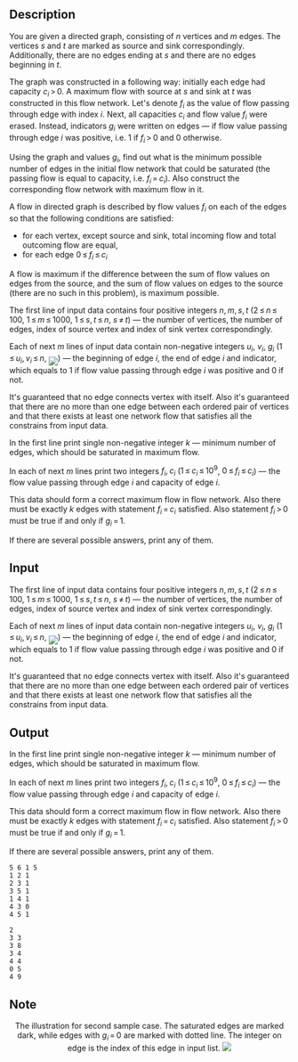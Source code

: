 ## Description

<div><p>You are given a directed graph, consisting of <span class="tex-span"><i>n</i></span> vertices and <span class="tex-span"><i>m</i></span> edges. The vertices <span class="tex-span"><i>s</i></span> and <span class="tex-span"><i>t</i></span> are marked as source and sink correspondingly. Additionally, there are no edges ending at <span class="tex-span"><i>s</i></span> and there are no edges beginning in <span class="tex-span"><i>t</i></span>.</p><p>The graph was constructed in a following way: initially each edge had capacity <span class="tex-span"><i>c</i><sub class="lower-index"><i>i</i></sub> &gt; 0</span>. A maximum flow with source at <span class="tex-span"><i>s</i></span> and sink at <span class="tex-span"><i>t</i></span> was constructed in this flow network. Let's denote <span class="tex-span"><i>f</i><sub class="lower-index"><i>i</i></sub></span> as the value of flow passing through edge with index <span class="tex-span"><i>i</i></span>. Next, all capacities <span class="tex-span"><i>c</i><sub class="lower-index"><i>i</i></sub></span> and flow value <span class="tex-span"><i>f</i><sub class="lower-index"><i>i</i></sub></span> were erased. Instead, indicators <span class="tex-span"><i>g</i><sub class="lower-index"><i>i</i></sub></span> were written on edges — if flow value passing through edge <span class="tex-span"><i>i</i></span> was positive, i.e. <span class="tex-span">1</span> if <span class="tex-span"><i>f</i><sub class="lower-index"><i>i</i></sub> &gt; 0</span> and <span class="tex-span">0</span> otherwise.</p><p>Using the graph and values <span class="tex-span"><i>g</i><sub class="lower-index"><i>i</i></sub></span>, find out what is the <span class="tex-font-style-bf">minimum</span> possible number of edges in the initial flow network that could be saturated (the passing flow is equal to capacity, i.e. <span class="tex-span"><i>f</i><sub class="lower-index"><i>i</i></sub> = <i>c</i><sub class="lower-index"><i>i</i></sub></span>). Also construct the corresponding flow network with maximum flow in it.</p><p>A flow in directed graph is described by flow values <span class="tex-span"><i>f</i><sub class="lower-index"><i>i</i></sub></span> on each of the edges so that the following conditions are satisfied: </p><ul> <li> for each vertex, except source and sink, total incoming flow and total outcoming flow are equal, </li><li> for each edge <span class="tex-span">0 ≤ <i>f</i><sub class="lower-index"><i>i</i></sub> ≤ <i>c</i><sub class="lower-index"><i>i</i></sub></span> </li></ul><p>A flow is maximum if the difference between the sum of flow values on edges from the source, and the sum of flow values on edges to the source (there are no such in this problem), is maximum possible.</p></div><div class="input-specification"><p>The first line of input data contains four positive integers <span class="tex-span"><i>n</i>, <i>m</i>, <i>s</i>, <i>t</i></span> (<span class="tex-span">2 ≤ <i>n</i> ≤ 100</span>, <span class="tex-span">1 ≤ <i>m</i> ≤ 1000</span>, <span class="tex-span">1 ≤ <i>s</i>, <i>t</i> ≤ <i>n</i></span>, <span class="tex-span"><i>s</i> ≠ <i>t</i></span>) — the number of vertices, the number of edges, index of source vertex and index of sink vertex correspondingly.</p><p>Each of next <span class="tex-span"><i>m</i></span> lines of input data contain non-negative integers <span class="tex-span"><i>u</i><sub class="lower-index"><i>i</i></sub></span>, <span class="tex-span"><i>v</i><sub class="lower-index"><i>i</i></sub></span>, <span class="tex-span"><i>g</i><sub class="lower-index"><i>i</i></sub></span> (<span class="tex-span">1 ≤ <i>u</i><sub class="lower-index"><i>i</i></sub>, <i>v</i><sub class="lower-index"><i>i</i></sub> ≤ <i>n</i></span>, <img align="middle" class="tex-formula" src="file://B5gFV3eE.png" style="max-width: 100.0%;max-height: 100.0%;">) — the beginning of edge <span class="tex-span"><i>i</i></span>, the end of edge <span class="tex-span"><i>i</i></span> and indicator, which equals to <span class="tex-span">1</span> if flow value passing through edge <span class="tex-span"><i>i</i></span> was positive and <span class="tex-span">0</span> if not.</p><p>It's guaranteed that no edge connects vertex with itself. Also it's guaranteed that there are no more than one edge between each ordered pair of vertices and that there exists at least one network flow that satisfies all the constrains from input data.</p></div><div class="output-specification"><p>In the first line print single non-negative integer <span class="tex-span"><i>k</i></span> — minimum number of edges, which should be saturated in maximum flow.</p><p>In each of next <span class="tex-span"><i>m</i></span> lines print two integers <span class="tex-span"><i>f</i><sub class="lower-index"><i>i</i></sub>, <i>c</i><sub class="lower-index"><i>i</i></sub></span> (<span class="tex-span">1 ≤ <i>c</i><sub class="lower-index"><i>i</i></sub> ≤ 10<sup class="upper-index">9</sup></span>, <span class="tex-span">0 ≤ <i>f</i><sub class="lower-index"><i>i</i></sub> ≤ <i>c</i><sub class="lower-index"><i>i</i></sub></span>) — the flow value passing through edge <span class="tex-span"><i>i</i></span> and capacity of edge <span class="tex-span"><i>i</i></span>. </p><p>This data should form a correct maximum flow in flow network. Also there must be exactly <span class="tex-span"><i>k</i></span> edges with statement <span class="tex-span"><i>f</i><sub class="lower-index"><i>i</i></sub> = <i>c</i><sub class="lower-index"><i>i</i></sub></span> satisfied. Also statement <span class="tex-span"><i>f</i><sub class="lower-index"><i>i</i></sub> &gt; 0</span> must be true if and only if <span class="tex-span"><i>g</i><sub class="lower-index"><i>i</i></sub> = 1</span>.</p><p>If there are several possible answers, print any of them.</p></div>

## Input

<p>The first line of input data contains four positive integers <span class="tex-span"><i>n</i>, <i>m</i>, <i>s</i>, <i>t</i></span> (<span class="tex-span">2 ≤ <i>n</i> ≤ 100</span>, <span class="tex-span">1 ≤ <i>m</i> ≤ 1000</span>, <span class="tex-span">1 ≤ <i>s</i>, <i>t</i> ≤ <i>n</i></span>, <span class="tex-span"><i>s</i> ≠ <i>t</i></span>) — the number of vertices, the number of edges, index of source vertex and index of sink vertex correspondingly.</p><p>Each of next <span class="tex-span"><i>m</i></span> lines of input data contain non-negative integers <span class="tex-span"><i>u</i><sub class="lower-index"><i>i</i></sub></span>, <span class="tex-span"><i>v</i><sub class="lower-index"><i>i</i></sub></span>, <span class="tex-span"><i>g</i><sub class="lower-index"><i>i</i></sub></span> (<span class="tex-span">1 ≤ <i>u</i><sub class="lower-index"><i>i</i></sub>, <i>v</i><sub class="lower-index"><i>i</i></sub> ≤ <i>n</i></span>, <img align="middle" class="tex-formula" src="file://B5gFV3eE.png" style="max-width: 100.0%;max-height: 100.0%;">) — the beginning of edge <span class="tex-span"><i>i</i></span>, the end of edge <span class="tex-span"><i>i</i></span> and indicator, which equals to <span class="tex-span">1</span> if flow value passing through edge <span class="tex-span"><i>i</i></span> was positive and <span class="tex-span">0</span> if not.</p><p>It's guaranteed that no edge connects vertex with itself. Also it's guaranteed that there are no more than one edge between each ordered pair of vertices and that there exists at least one network flow that satisfies all the constrains from input data.</p>

## Output

<p>In the first line print single non-negative integer <span class="tex-span"><i>k</i></span> — minimum number of edges, which should be saturated in maximum flow.</p><p>In each of next <span class="tex-span"><i>m</i></span> lines print two integers <span class="tex-span"><i>f</i><sub class="lower-index"><i>i</i></sub>, <i>c</i><sub class="lower-index"><i>i</i></sub></span> (<span class="tex-span">1 ≤ <i>c</i><sub class="lower-index"><i>i</i></sub> ≤ 10<sup class="upper-index">9</sup></span>, <span class="tex-span">0 ≤ <i>f</i><sub class="lower-index"><i>i</i></sub> ≤ <i>c</i><sub class="lower-index"><i>i</i></sub></span>) — the flow value passing through edge <span class="tex-span"><i>i</i></span> and capacity of edge <span class="tex-span"><i>i</i></span>. </p><p>This data should form a correct maximum flow in flow network. Also there must be exactly <span class="tex-span"><i>k</i></span> edges with statement <span class="tex-span"><i>f</i><sub class="lower-index"><i>i</i></sub> = <i>c</i><sub class="lower-index"><i>i</i></sub></span> satisfied. Also statement <span class="tex-span"><i>f</i><sub class="lower-index"><i>i</i></sub> &gt; 0</span> must be true if and only if <span class="tex-span"><i>g</i><sub class="lower-index"><i>i</i></sub> = 1</span>.</p><p>If there are several possible answers, print any of them.</p>





```input1
5 6 1 5
1 2 1
2 3 1
3 5 1
1 4 1
4 3 0
4 5 1

```




```output1
2
3 3
3 8
3 4
4 4
0 5
4 9

```



## Note

<center><p>The illustration for second sample case. The saturated edges are marked dark, while edges with <span class="tex-span"><i>g</i><sub class="lower-index"><i>i</i></sub> = 0</span> are marked with dotted line. The integer on edge is the index of this edge in input list. <img class="tex-graphics" src="file://5JsZvsvH.png" style="max-width: 100.0%;max-height: 100.0%;"></p></center>
